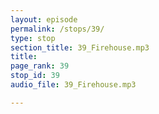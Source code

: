 ```yaml
---
layout: episode
permalink: /stops/39/
type: stop
section_title: 39_Firehouse.mp3
title: 
page_rank: 39
stop_id: 39
audio_file: 39_Firehouse.mp3

---
```

